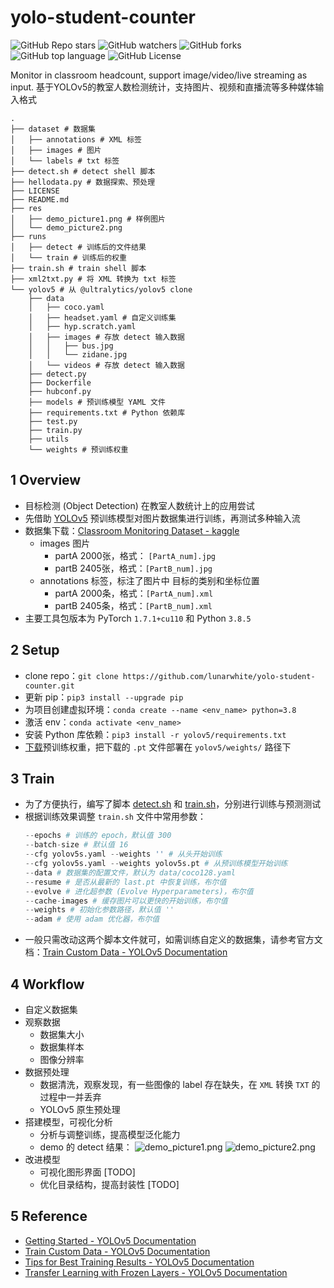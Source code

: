 # yolo-student-counter

![GitHub Repo stars](https://img.shields.io/github/stars/lunarwhite/yolo-student-counter?color=orange)
![GitHub watchers](https://img.shields.io/github/watchers/lunarwhite/yolo-student-counter?color=yellow)
![GitHub forks](https://img.shields.io/github/forks/lunarwhite/yolo-student-counter?color=green)
![GitHub top language](https://img.shields.io/github/languages/top/lunarwhite/yolo-student-counter)
![GitHub License](https://img.shields.io/github/license/lunarwhite/yolo-student-counter?color=white)

Monitor in classroom headcount, support image/video/live streaming as input. 基于YOLOv5的教室人数检测统计，支持图片、视频和直播流等多种媒体输入格式

```
.
├── dataset # 数据集
│   ├── annotations # XML 标签
│   ├── images # 图片
│   └── labels # txt 标签
├── detect.sh # detect shell 脚本
├── hellodata.py # 数据探索、预处理
├── LICENSE
├── README.md
├── res
│   ├── demo_picture1.png # 样例图片
│   └── demo_picture2.png
├── runs
│   ├── detect # 训练后的文件结果
│   └── train # 训练后的权重
├── train.sh # train shell 脚本
├── xml2txt.py # 将 XML 转换为 txt 标签
└── yolov5 # 从 @ultralytics/yolov5 clone
    ├── data
    │   ├── coco.yaml
    │   ├── headset.yaml # 自定义训练集
    │   ├── hyp.scratch.yaml
    │   ├── images # 存放 detect 输入数据
    │   │   ├── bus.jpg
    │   │   └── zidane.jpg
    │   └── videos # 存放 detect 输入数据
    ├── detect.py
    ├── Dockerfile
    ├── hubconf.py
    ├── models # 预训练模型 YAML 文件
    ├── requirements.txt # Python 依赖库
    ├── test.py
    ├── train.py
    ├── utils
    └── weights # 预训练权重
```

## 1 Overview

- 目标检测 (Object Detection) 在教室人数统计上的应用尝试
- 先借助 [YOLOv5](https://github.com/ultralytics/yolov5) 预训练模型对图片数据集进行训练，再测试多种输入流
- 数据集下载：[Classroom Monitoring Dataset - kaggle](https://www.kaggle.com/lunarwhite/classroom-monitoring-dataset)
  - images 图片
    - partA 2000张，格式： `[PartA_num].jpg`
    - partB 2405张，格式：`[PartB_num].jpg`
  - annotations 标签，标注了图片中 目标的类别和坐标位置
    - partA 2000条，格式：`[PartA_num].xml`
    - partB 2405条，格式：`[PartB_num].xml`
- 主要工具包版本为 PyTorch `1.7.1+cu110` 和 Python `3.8.5`

## 2 Setup

- clone repo：`git clone https://github.com/lunarwhite/yolo-student-counter.git`
- 更新 pip：`pip3 install --upgrade pip`
- 为项目创建虚拟环境：`conda create --name <env_name> python=3.8`
- 激活 env：`conda activate <env_name>`
- 安装 Python 库依赖：`pip3 install -r yolov5/requirements.txt`
- [下载](https://github.com/ultralytics/yolov5/releases)预训练权重，把下载的 `.pt` 文件部署在 `yolov5/weights/` 路径下

## 3 Train

- 为了方便执行，编写了脚本 [detect.sh](./detect.sh) 和 [train.sh](./train.sh)，分别进行训练与预测测试
- 根据训练效果调整 `train.sh` 文件中常用参数：
  ```python
  --epochs # 训练的 epoch，默认值 300
  --batch-size # 默认值 16
  --cfg yolov5s.yaml --weights '' # 从头开始训练
  --cfg yolov5s.yaml --weights yolov5s.pt # 从预训练模型开始训练
  --data # 数据集的配置文件，默认为 data/coco128.yaml
  --resume # 是否从最新的 last.pt 中恢复训练，布尔值
  --evolve # 进化超参数 (Evolve Hyperparameters)，布尔值
  --cache-images # 缓存图片可以更快的开始训练，布尔值
  --weights # 初始化参数路径，默认值 ''
  --adam # 使用 adam 优化器，布尔值
  ```
- 一般只需改动这两个脚本文件就可，如需训练自定义的数据集，请参考官方文档：[Train Custom Data - YOLOv5 Documentation](https://docs.ultralytics.com/yolov5/tutorials/train_custom_data/)

## 4 Workflow

- 自定义数据集
- 观察数据
  - 数据集大小
  - 数据集样本
  - 图像分辨率  
- 数据预处理
  - 数据清洗，观察发现，有一些图像的 label 存在缺失，在 `XML` 转换 `TXT` 的过程中一并丢弃
  - YOLOv5 原生预处理
- 搭建模型，可视化分析
  - 分析与调整训练，提高模型泛化能力
  - demo 的 detect 结果：
    ![demo_picture1.png](./res/demo_picture1.png)
    ![demo_picture2.png](./res/demo_picture2.png)
- 改进模型
  - 可视化图形界面 [TODO]
  - 优化目录结构，提高封装性 [TODO]

## 5 Reference

- [Getting Started - YOLOv5 Documentation](https://docs.ultralytics.com/yolov5/quickstart_tutorial/)
- [Train Custom Data - YOLOv5 Documentation](https://docs.ultralytics.com/yolov5/tutorials/train_custom_data/)
- [Tips for Best Training Results - YOLOv5 Documentation]( https://github.com/ultralytics/yolov5/wiki/Tips-for-Best-Training-Results)
- [Transfer Learning with Frozen Layers - YOLOv5 Documentation](https://github.com/ultralytics/yolov5/issues/1314)
